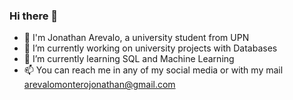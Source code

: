 ### Hi there 👋
- 🪼 I'm Jonathan Arevalo, a university student from UPN
- 🔭 I’m currently working on university projects with Databases
- 🌱 I’m currently learning SQL and Machine Learning
- 📫 You can reach me in any of my social media or with my mail arevalomonterojonathan@gmail.com

